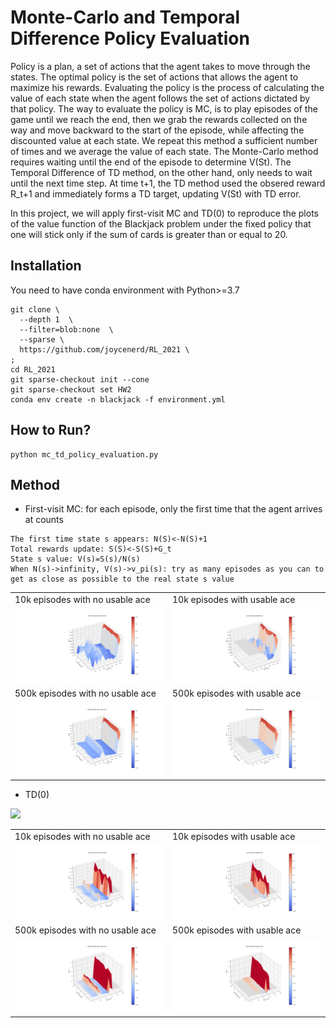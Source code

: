 # Monte-Carlo and Temporal Difference Policy Evaluation

Policy is a plan, a set of actions that the agent takes to move through the states. The optimal policy is the set of actions that allows the agent to maximize his rewards. Evaluating the policy is the process of calculating the value of each state when the agent follows the set of actions dictated by that policy. The way to evaluate the policy is MC, is to play episodes of the game until we reach the end, then we grab the rewards collected on the way and move backward to the start of the episode, while affecting the discounted value at each state. We repeat this method a sufficient number of times and we average the value of each state. The Monte-Carlo method requires waiting until the end of the episode to determine V(St). The Temporal Difference of TD method, on the other hand, only needs to wait until the next time step. At time t+1, the TD method used the obsered reward R_t+1 and immediately forms a TD target, updating V(St) with TD error.

In this project, we will apply first-visit MC and TD(0) to reproduce the plots of the value function of the Blackjack problem under the fixed policy that one will stick only  if the sum of cards is greater than or equal to 20.

## Installation

You need to have conda environment with Python>=3.7

```
git clone \
  --depth 1  \
  --filter=blob:none  \
  --sparse \
  https://github.com/joycenerd/RL_2021 \
;
cd RL_2021
git sparse-checkout init --cone
git sparse-checkout set HW2
conda env create -n blackjack -f environment.yml 
```

## How to Run?

```
python mc_td_policy_evaluation.py
```

## Method

* First-visit MC: for each episode, only the first time that the agent arrives at  counts
```
The first time state s appears: N(S)<-N(S)+1
Total rewards update: S(S)<-S(S)+G_t
State s value: V(s)=S(s)/N(s)
When N(s)->infinity, V(s)->v_pi(s): try as many episodes as you can to get as close as possible to the real state s value
```

<table>
    <tr>
        <td>10k episodes with no usable ace</td>
        <td>10k episodes with usable ace</td>
    </tr>
    <tr>
      <td><img src="./results/mc_10k_non-usable.png"></td>
      <td><img src="./results/mc_10k_usable.png"></td>
    </tr>
    <tr>
        <td>500k episodes with no usable ace</td>
        <td>500k episodes with usable ace</td>
    </tr>
    <tr>
      <td><img src="./results/mc_500k_non-usable.png"></td>
      <td><img src="./results/mc_500k_usable.png"></td>
    </tr>
</table>

* TD(0)
<img src="https://render.githubusercontent.com/render/math?math=V(S_t)\leftarrow V(S_t)%2B\alpha [R_{t+1}%2B\gamma V(S_{t+1})-V(S_t)]">

<table>
    <tr>
        <td>10k episodes with no usable ace</td>
        <td>10k episodes with usable ace</td>
    </tr>
    <tr>
      <td><img src="./results/td_10k_non-usable.png"></td>
      <td><img src="./results/td_10k_usable.png"></td>
    </tr>
    <tr>
        <td>500k episodes with no usable ace</td>
        <td>500k episodes with usable ace</td>
    </tr>
    <tr>
      <td><img src="./results/td_500k_non-usable.png"></td>
      <td><img src="./results/td_500k_usable.png"></td>
    </tr>
</table>

